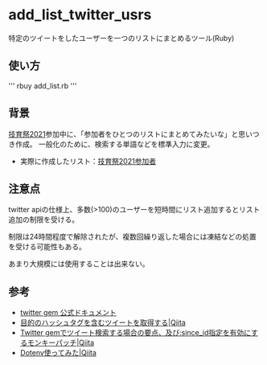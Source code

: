 # add_list_twitter_usrs
特定のツイートをしたユーザーを一つのリストにまとめるツール(Ruby)
## 使い方
'''
rbuy add_list.rb
'''

## 背景
[技育祭2021]()参加中に、「参加者をひとつのリストにまとめてみたいな」と思いつき作成。
一般化のために、検索する単語などを標準入力に変更。

- 実際に作成したリスト：[技育祭2021参加者](https://twitter.com/i/lists/1370606588638109698)

## 注意点
twitter apiの仕様上、多数(>100)のユーザーを短時間にリスト追加するとリスト追加の制限を受ける。

制限は24時間程度で解除されたが、複数回繰り返した場合には凍結などの処置を受ける可能性もある。

あまり大規模には使用することは出来ない。

## 参考
- [twitter gem 公式ドキュメント](https://www.rubydoc.info/gems/twitter)
- [目的のハッシュタグを含むツイートを取得する|Qiita](https://qiita.com/abe-perorist/items/bc779e066a2eade6dfc4)
- [Twitter gemでツイート検索する場合の要点、及び:since_id指定を有効にするモンキーパッチ|Qiita](https://qiita.com/riocampos/items/6999a52460dd7df941ea)
- [Dotenv使ってみた|Qiita](https://qiita.com/ogawatti/items/e1e612b793a3d51978cc)
